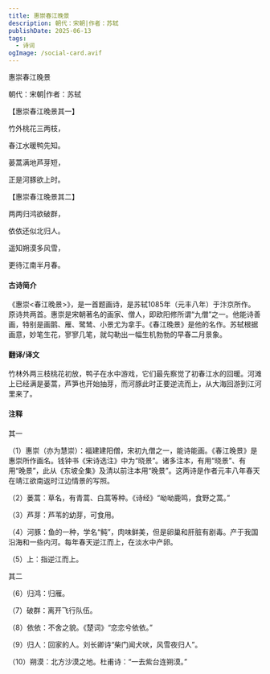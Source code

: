 ```yaml
---
title: 惠崇春江晚景
description: 朝代：宋朝|作者：苏轼
publishDate: 2025-06-13
tags:
  - 诗词
ogImage: /social-card.avif
---
```

惠崇春江晚景

朝代：宋朝|作者：苏轼

【惠崇春江晚景其一】

竹外桃花三两枝，

春江水暖鸭先知。

蒌蒿满地芦芽短，

正是河豚欲上时。


【惠崇春江晚景其二】

两两归鸿欲破群，

依依还似北归人。

遥知朔漠多风雪，

更待江南半月春。


#### 古诗简介
《惠崇<春江晚景>》，是一首题画诗，是苏轼1085年（元丰八年）于汴京所作。原诗共两首。惠崇是宋朝著名的画家、僧人，即欧阳修所谓“九僧”之一。他能诗善画，特别是画鹅、雁、鹭鸶、小景尤为拿手。《春江晚景》是他的名作。苏轼根据画意，妙笔生花，寥寥几笔，就勾勒出一幅生机勃勃的早春二月景象。


#### 翻译/译文
竹林外两三枝桃花初放，鸭子在水中游戏，它们最先察觉了初春江水的回暖。河滩上已经满是蒌蒿，芦笋也开始抽芽，而河豚此时正要逆流而上，从大海回游到江河里来了。


#### 注释
其一

（1）惠崇（亦为慧崇）：福建建阳僧，宋初九僧之一，能诗能画。《春江晚景》是惠崇所作画名。钱钟书《宋诗选注》中为“晓景”。诸多注本，有用“晓景”、有用“晚景”，此从《东坡全集》及清以前注本用“晚景”。这两诗是作者元丰八年春天在靖江欲南返时江边情景的写照。

（2）蒌蒿：草名，有青蒿、白蒿等种。《诗经》“呦呦鹿鸣，食野之蒿。”

（3）芦芽：芦苇的幼芽，可食用。

（4）河豚：鱼的一种，学名“鲀”，肉味鲜美，但是卵巢和肝脏有剧毒。产于我国沿海和一些内河。每年春天逆江而上，在淡水中产卵。

（5）上：指逆江而上。

其二

（6）归鸿：归雁。

（7）破群：离开飞行队伍。

（8）依依：不舍之貌。《楚词》“恋恋兮依依。”

（9）归人：回家的人。刘长卿诗“柴门闻犬吠，风雪夜归人”。

（10）朔漠：北方沙漠之地。杜甫诗：“一去紫台连朔漠。”
